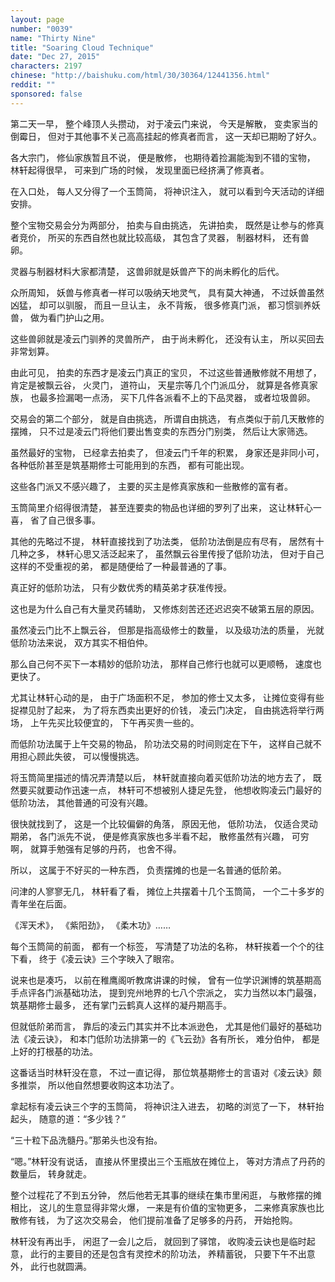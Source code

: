 ```yaml
---
layout: page
number: "0039"
name: "Thirty Nine"
title: "Soaring Cloud Technique"
date: "Dec 27, 2015"
characters: 2197
chinese: "http://baishuku.com/html/30/30364/12441356.html"
reddit: ""
sponsored: false
---
```


第二天一早，
整个峰顶人头攒动，
对于凌云门来说，
今天是解散，
变卖家当的倒霉日，
但对于其他事不关己高高挂起的修真者而言，
这一天却已期盼了好久。

各大宗门，
修仙家族暂且不说，
便是散修，
也期待着捡漏能淘到不错的宝物，
林轩起得很早，
可来到广场的时候，
发现里面已经挤满了修真者。

在入口处，
每人又分得了一个玉筒简，
将神识注入，
就可以看到今天活动的详细安排。

整个宝物交易会分为两部分，
拍卖与自由挑选，
先讲拍卖，
既然是让参与的修真者竞价，
所买的东西自然也就比较高级，
其包含了灵器，
制器材料，
还有兽卵。

灵器与制器材料大家都清楚，
这兽卵就是妖兽产下的尚未孵化的后代。

众所周知，
妖兽与修真者一样可以吸纳天地灵气，
具有莫大神通，
不过妖兽虽然凶猛，
却可以驯服，
而且一旦认主，
永不背叛，
很多修真门派，
都习惯驯养妖兽，
做为看门护山之用。

这些兽卵就是凌云门驯养的灵兽所产，
由于尚未孵化，
还没有认主，
所以买回去非常划算。

由此可见，
拍卖的东西才是凌云门真正的宝贝，
不过这些普通散修就不用想了，
肯定是被飘云谷，
火灵门，
道符山，
天星宗等几个门派瓜分，
就算是各修真家族，
也最多捡漏喝一点汤，
买下几件各派看不上的下品灵器，
或者垃圾兽卵。

交易会的第二个部分，
就是自由挑选，
所谓自由挑选，
有点类似于前几天散修的摆摊，
只不过是凌云门将他们要出售变卖的东西分门别类，
然后让大家筛选。

虽然最好的宝物，
已经拿去拍卖了，
但凌云门千年的积累，
身家还是非同小可，
各种低阶甚至是筑基期修士可能用到的东西，
都有可能出现。

这些各门派又不感兴趣了，
主要的买主是修真家族和一些散修的富有者。

玉筒简里介绍得很清楚，
甚至连要卖的物品也详细的罗列了出来，
这让林轩心一喜，
省了自己很多事。

其他的先略过不提，
林轩直接找到了功法类，
低阶功法倒是应有尽有，
居然有十几种之多，
林轩心思又活泛起来了，
虽然飘云谷里传授了低阶功法，
但对于自己这样的不受重视的弟，
都是随便给了一种最普通的了事。

真正好的低阶功法，
只有少数优秀的精英弟才获准传授。

这也是为什么自己有大量灵药辅助，
又修炼刻苦还还迟迟突不破第五层的原因。

虽然凌云门比不上飘云谷，
但那是指高级修士的数量，
以及级功法的质量，
光就低阶功法来说，
双方其实不相伯仲。

那么自己何不买下一本精妙的低阶功法，
那样自己修行也就可以更顺畅，
速度也更快了。

尤其让林轩心动的是，
由于广场面积不足，
参加的修士又太多，
让摊位变得有些捉襟见肘了起来，
为了将东西卖出更好的价钱，
凌云门决定，
自由挑选将举行两场，
上午先买比较便宜的，
下午再买贵一些的。

而低阶功法属于上午交易的物品，
阶功法交易的时间则定在下午，
这样自己就不用担心顾此失彼，
可以慢慢挑选。

将玉筒简里描述的情况弄清楚以后，
林轩就直接向着买低阶功法的地方去了，
既然要买就要动作迅速一点，
林轩可不想被别人捷足先登，
他想收购凌云门最好的低阶功法，
其他普通的可没有兴趣。

很快就找到了，
这是一个比较偏僻的角落，
原因无他，
低阶功法，
仅适合灵动期弟，
各门派先不说，
便是修真家族也多半看不起，
散修虽然有兴趣，
可穷啊，
就算手勉强有足够的丹药，
也舍不得。

所以，
这属于不好买的一种东西，
负责摆摊的也是一名普通的低阶弟。

问津的人寥寥无几，
林轩看了看，
摊位上共摆着十几个玉筒简，
一个二十多岁的青年坐在后面。

《浑天术》，
《紫阳劲》，
《柔木功》……

每个玉筒简的前面，
都有一个标签，
写清楚了功法的名称，
林轩挨着一个个的往下看，
终于《凌云诀》三个字映入了眼帘。

说来也是凑巧，
以前在稚鹰阁听教席讲课的时候，
曾有一位学识渊博的筑基期高手点评各门派基础功法，
提到兖州地界的七八个宗派之，
实力当然以本门最强，
筑基期修士最多，
还有掌门云鹤真人这样的凝丹期高手。

但就低阶弟而言，
靠后的凌云门其实并不比本派逊色，
尤其是他们最好的基础功法《凌云诀》，
和本门低阶功法排第一的《飞云劲》各有所长，
难分伯仲，
都是上好的打根基的功法。

这番话当时林轩没在意，
不过一直记得，
那位筑基期修士的言语对《凌云诀》颇多推崇，
所以他自然想要收购这本功法了。

拿起标有凌云诀三个字的玉筒简，
将神识注入进去，
初略的浏览了一下，
林轩抬起头，
随意的道：“多少钱？”

“三十粒下品洗髓丹。”那弟头也没有抬。

“嗯。”林轩没有说话，
直接从怀里摸出三个玉瓶放在摊位上，
等对方清点了丹药的数量后，
转身就走。

整个过程花了不到五分钟，
然后他若无其事的继续在集市里闲逛，
与散修摆的摊相比，
这儿的生意显得非常火爆，
一来是有价值的宝物更多，
二来修真家族也比散修有钱，
为了这次交易会，
他们提前准备了足够多的丹药，
开始抢购。

林轩没有再出手，
闲逛了一会儿之后，
就回到了驿馆，
收购凌云诀也是临时起意，
此行的主要目的还是包含有灵控术的阶功法，
养精蓄锐，
只要下午不出意外，
此行也就圆满。
